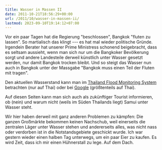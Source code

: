 ```yaml
---
title: Wasser in Massen II
date: 2011-10-21T18:56:29+00:00
url: /2011/10/wasser-in-massen-ii/
lastmod: 2023-09-10T19:14:12+07:00
---
```

Vor ein paar Tagen hat die Regierung "beschlossen", Bangkok "fluten zu lassen". So martialisch das klingt --- es hat mal wieder politische Gründe. Irgendein Berater hat unserer Prime Ministress schonend beigebracht, dass es seltsam aussieht, wenn man sich nur um die Bangkoker Bevölkerung sorgt und andere Landesteile derweil künstlich unter Wasser gesetzt werden, nur damit Bangkok trocken bleibt. Und so steigt das Wasser nun auch in Bangkok unter der Massgabe "Bangkok muss einen Teil der Fluten mit tragen".

Den aktuellen Wasserstand kann man im [Thailand Flood Monitoring System][1] betrachten (nur auf Thai) oder bei [Google][2] (größtenteils auf Thai).

Auf diesen Seiten kann man sich auch als zukünftiger Tourist informieren, ob (nein) und warum nicht (weils im Süden Thailands liegt) Samui unter Wasser steht.

Wir hier haben derweil mit ganz anderen Problemen zu kämpfen: Die ganzen Großmärkte bekommen keinen Nachschub, weil einerseits die zentralen Läger unter Wasser stehen und andererseits alles, was nicht nass oder verdorben ist in die Notstandsgebiete geschickt wurde. Ich war gestern wieder einen halben Tag unterwegs, um ein paar Eier zu kaufen. Es wird Zeit, dass ich mir einen Hühnerstall zu lege. Auf dem Dach.

 [1]: http://flood.gistda.or.th/
 [2]: http://www.google.org/crisisresponse/thailand-flood-2011.html
